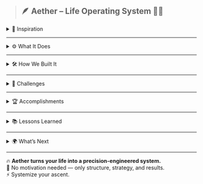 > ## 🪶 Aether – Life Operating System 🧠✨  

<details>
<summary>🌟 Inspiration</summary>

Most people don’t fail because they’re lazy — they fail because their lives are chaotic 🌀, overloaded 🧠, and full of friction ⚡.  
Existing productivity apps ✅ track tasks, but none think strategically 🧭 or adapt like a personal Chief of Staff 🤖.  
So we built **Aether** — a system that turns ambition into precision 🎯, goals into systems 🧩, and chaos into clarity 🌈.  

</details>

---

<details>
<summary>⚙️ What It Does</summary>

Aether is an AI-powered productivity brain 🧠 for people who want to run their life like a high-performance company 💼.  
It transforms your big goals 🎯 into actionable plans ✅ while managing time ⏰, focus 🔍, and decisions 🧮 intelligently.  

**🚀 Core Modules**  
- 🧭 Quantum Goal Engine: Converts dreams 💭 into KPIs 📊, milestones 🪜, and daily plans 🗓️  
- ⚙️ Friction Audit: Scans your schedule 📅 and tools 💻 to find energy drains 🪫 and offers automated fixes 🤝  
- 🧩 Decision Matrix: Weighs time ⏱️, value 💰, and ROI 📈 to guide your next best move 🏁  
- 🌐 Black Swan Simulator: Tests “what if” scenarios 🔮 — like moving cities 🌆 or launching products 🚀 — before you commit  

</details>

---

<details>
<summary>🛠️ How We Built It</summary>

**🧱 Tech Stack**  
- 🎨 Frontend: React ⚛️ + Tailwind CSS for a clean, responsive UI  
- 🧩 Backend: Node.js + Express for logic and data flow  
- 🤖 AI Layer: Python + Gemini API for decision-making & forecasting  
- 🔥 Database: Firebase for real-time tracking  
- 🔗 Integrations: Google Calendar 📅 + Gmail ✉️ for workflow automation  

Every feature is guided by focus 🎯, efficiency ⚡, and intelligence 🧠 — powered by our AI assistant **Vigil** 🦾, your virtual Chief of Staff 🕴️.  

</details>

---

<details>
<summary>🚧 Challenges</summary>

- 🔐 Managing secure API connections without compromising performance 🐢  
- 🤔 Training AI to offer meaningful suggestions, not generic advice 💬  
- 🧼 Balancing minimalist design with rich functionality 🏗️  
- 🕵️‍♀️ Preserving privacy while enabling deep automation 🔄  
- ⏳ Beating time constraints without sacrificing polish 🎨  

</details>

---

<details>
<summary>🏆 Accomplishments</summary>

- 💻 Built a working AI productivity prototype in record time 🏎️  
- 🪜 Created a Goal Engine that maps your success path  
- 📡 Integrated real APIs for live, data-driven insights  
- 🌍 Simulated real-world decisions with believable outcomes  
- ✨ Designed a system that feels professional, empowering, and elegant  

</details>

---

<details>
<summary>📚 Lessons Learned</summary>

- 💡 AI + clarity > motivation. Systems outperform willpower.  
- 🧠 Simplicity and precision build trust faster than gamification  
- 🔒 Data ethics and transparency are non-negotiable  
- 🪶 Users crave clarity, control, and calm — not chaos  
- 🎯 Real productivity isn’t about doing more — it’s about doing what matters most 💪  

</details>

---

<details>
<summary>🌍 What’s Next</summary>

- 🤖 Smarter Vigil AI that adapts to your personality  
- 🔗 More integrations (Notion, Slack, Trello) for seamless flow  
- 📊 Interactive dashboard with analytics and forecasts  
- 💼 Launching Aether Pro for creators, founders, and executives  
- 🌐 Global expansion to help users systemize success and own their time  
- 🦾 Long-term vision: Become the Operating System for Human Potential  

</details>

---

🔥 **Aether turns your life into a precision-engineered system.**  
💼 No motivation needed — only structure, strategy, and results.  
⚡ Systemize your ascent.
